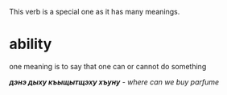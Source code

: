 This verb is a special one as it has many meanings.



# ability
one meaning is to say that one can or cannot do something

**_дэнэ дыху къыщытщэху хъуну_** - _where can we buy parfume_
